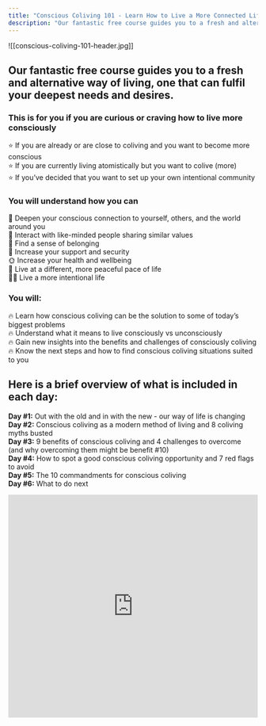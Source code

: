 ```yaml
---
title: "Conscious Coliving 101 - Learn How to Live a More Connected Life"
description: "Our fantastic free course guides you to a fresh and alternative way of living, one that can fulfill your deepest needs and desires."
---
```

![[conscious-coliving-101-header.jpg]]

## Our fantastic free course guides you to a fresh and alternative way of living, one that can fulfil your deepest needs and desires.

### This is for you if you are curious or craving how to live more consciously 
⭐️ If you are already or are close to coliving and you want to become more conscious<br/>
⭐️ If you are currently living atomistically but you want to colive (more)<br/>
⭐️ If you’ve decided that you want to set up your own intentional community

### You will understand how you can
💞 Deepen your conscious connection to yourself, others, and the world around you<br/>
🙌 Interact with like-minded people sharing similar values<br/>
🏡 Find a sense of belonging<br/>
👭 Increase your support and security<br/>
🌞 Increase your health and wellbeing<br/>
🐌 Live at a different, more peaceful pace of life<br/>
🧘‍♂️ Live a more intentional life

### You will:
🔥 Learn how conscious coliving can be the solution to some of today’s biggest problems<br/>
🔥 Understand what it means to live consciously vs unconsciously<br/>
🔥 Gain new insights into the benefits and challenges of consciously coliving<br/>
🔥 Know the next steps and how to find conscious coliving situations suited to you

## Here is a brief overview of what is included in each day:
**Day #1:** Out with the old and in with the new - our way of life is changing<br/>
**Day #2:** Conscious coliving as a modern method of living and 8 coliving myths busted<br/>
**Day #3:** 9 benefits of conscious coliving and 4 challenges to overcome (and why overcoming them might be benefit #10)<br/>
**Day #4:** How to spot a good conscious coliving opportunity and 7 red flags to avoid<br/>
**Day #5:** The 10 commandments for conscious coliving<br/>
**Day #6:** What to do next

<iframe width="100%" height="450" src="https://1ebb0834.sibforms.com/serve/MUIFAOso-SX7OifkoXx43i3VzdDNFwIR8Gke86CrqXpUcRHphjtkPHtG6K-euDz2g_JamcDkQ_xLNyMBExHWE5VDUe6TfohLpz9br9yh6E8Zk4B85wuBIpI2mnhsnqf3-BXzuDOGOYS_InrUkSx7AP7rgUcwKhAAo1iWI2wQn1tSJTgJzIxiOKaPOxoB4llboNoF8xn8hEb6IVQa" frameBorder="0" scrolling="auto" allowFullScreen style={{display: "block",marginLeft: "auto",marginRight: "auto",maxWidth: "100%"}}></iframe>
